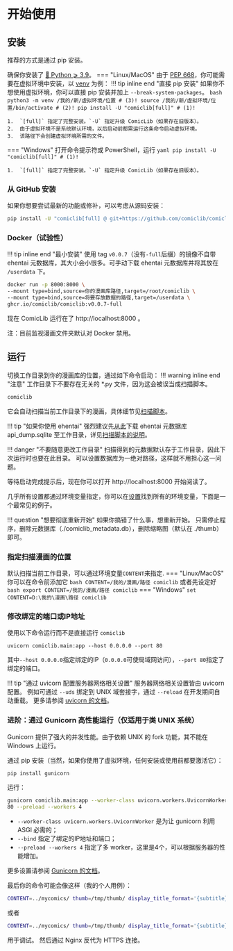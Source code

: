 # 开始使用

## 安装

推荐的方式是通过 pip 安装。

确保你安装了 [🐍 Python ⩾ 3.9](https://www.python.org/downloads/)。
=== "Linux/MacOS"
    由于 [PEP 668](https://peps.python.org/pep-0668/)，你可能需要在虚拟环境中安装，以 [venv](https://docs.python.org/zh-cn/3/library/venv.html) 为例：
    !!! tip inline end "直接 pip 安装"
        如果你不想使用虚拟环境，你可以直接 pip 安装并加上 `--break-system-packages`。
    ``` bash
    python3 -m venv /我的/新/虚拟环境/位置 # (3)!
    source /我的/新/虚拟环境/位置/bin/activate # (2)!
    pip install -U "comiclib[full]" # (1)!
    ```
    
    1.  `[full]` 指定了完整安装。`-U` 指定升级 ComicLib（如果存在旧版本）。
    2.  由于虚拟环境不是系统默认环境，以后启动前都需运行这条命令启动虚拟环境。
    3.  该路径下会创建虚拟环境所需的文件。

=== "Windows"
    打开命令提示符或 PowerShell，运行
    ``` yaml
    pip install -U "comiclib[full]" # (1)!
    ```
    
    1.  `[full]` 指定了完整安装。`-U` 指定升级 ComicLib（如果存在旧版本）。

### 从 GitHub 安装

如果你想要尝试最新的功能或修补，可以考虑从源码安装：
``` bash
pip install -U "comiclib[full] @ git+https://github.com/comiclib/comiclib.git"
```

### Docker（试验性）

!!! tip inline end "最小安装"
    使用 tag `v0.0.7`（没有`-full`后缀）的镜像不自带 ehentai 元数据库，其大小会小很多。可手动下载 ehentai 元数据库并将其放在 `/userdata` 下。

``` bash
docker run -p 8000:8000 \
--mount type=bind,source=你的漫画库路径,target=/root/comiclib \
--mount type=bind,source=将要存放数据的路径,target=/userdata \
ghcr.io/comiclib/comiclib:v0.0.7-full
```

现在 ComicLib 运行在了 http://localhost:8000 。

注：目前监视漫画文件夹默认对 Docker 禁用。


## 运行

切换工作目录到你的漫画库的位置，通过如下命令启动：
!!! warning inline end "注意"
    工作目录下不要存在无关的 *.py 文件，因为这会被误当成扫描脚本。
``` bash
comiclib
```
它会自动扫描当前工作目录下的漫画，具体细节见[扫描脚本](scanner.md)。

!!! tip "如果你使用 ehentai"
    强烈建议先[从此](https://sukebei.nyaa.si/user/gipaf23445)下载 ehentai 元数据库 api_dump.sqlite 至工作目录，详见[扫描脚本的说明](scanner.md#30-importehdbpy)。

!!! danger "不要随意更改工作目录"
    扫描得到的元数据默认存于工作目录，因此下次运行时也要在此目录。
    可以设置数据库为一绝对路径，这样就不用担心这一问题。

等待启动完成提示后，现在你可以打开 http://localhost:8000 开始阅读了。

几乎所有设置都通过环境变量指定，你可以在[设置](settings.md)找到所有的环境变量，下面是一个最常见的例子。

!!! question "想要彻底重新开始"
    如果你搞错了什么事，想重新开始。
    只需停止程序，删除元数据库（./comiclib_metadata.db），删除缩略图（默认在 ./thumb）即可。

### 指定扫描漫画的位置

默认扫描当前工作目录，可以通过环境变量`CONTENT`来指定.
=== "Linux/MacOS"
    你可以在命令前添加它
    ``` bash
    CONTENT=/我的/漫画/路径 comiclib
    ```
    或者先设定好
    ``` bash
    export CONTENT=/我的/漫画/路径
    comiclib
    ```
=== "Windows"
    ```
    set CONTENT=D:\我的\漫画\路径
    comiclib
    ```

### 修改绑定的端口或IP地址

使用以下命令运行而不是直接运行 `comiclib`
```
uvicorn comiclib.main:app --host 0.0.0.0 --port 80
```
其中`--host 0.0.0.0`指定绑定的IP（`0.0.0.0`可使局域网访问），`--port 80`指定了绑定的端口。

!!! tip "通过 uvicorn 配置服务器网络相关设置"
    服务器网络相关设置皆由 uvicorn 配置。
    例如可通过 `--uds` 绑定到 UNIX 域套接字，通过 `--reload` 在开发期间自动重载。
    更多请参阅 [uvicorn 的文档](https://www.uvicorn.org)。

### 进阶：通过 Gunicorn 高性能运行（仅适用于类 UNIX 系统）

Gunicorn 提供了强大的并发性能。由于依赖 UNIX 的 fork 功能，其不能在 Windows 上运行。

通过 pip 安装（当然，如果你使用了虚拟环境，任何安装或使用前都要激活它）：
``` bash
pip install gunicorn
```
运行：
``` bash
gunicorn comiclib.main:app --worker-class uvicorn.workers.UvicornWorker --bind 0.0.0.0:
80 --preload --workers 4
```

* `--worker-class uvicorn.workers.UvicornWorker` 是为让 gunicorn 利用 ASGI 必需的；
* `--bind` 指定了绑定的IP地址和端口；
* `--preload --workers 4` 指定了多 worker，这里是4个，可以根据服务器的性能增加。

更多设置请参阅 [Gunicorn 的文档](https://docs.gunicorn.org/en/stable/settings.html)。

最后你的命令可能会像这样（我的个人用例）：
``` bash
CONTENT=../mycomics/ thumb=/tmp/thumb/ display_title_format='{subtitle}\n{title}\n{path}' gunicorn comiclib.main:app --worker-class uvicorn.workers.UvicornWorker --bind unix:/tmp/comiclib.sock --preload --workers 4
```
或者
``` bash
CONTENT=../mycomics/ thumb=/tmp/thumb/ display_title_format='{subtitle}\n{title}\n{path}' uvicorn comiclib.main:app --uds /tmp/comiclib.sock --reload --log-level trace
```
用于调试。
然后通过 Nginx 反代为 HTTPS 连接。
